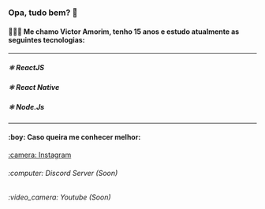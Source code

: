### Opa, tudo bem? 👋

<h4>👨🏻‍💻 Me chamo Victor Amorim, tenho 15 anos e estudo atualmente as seguintes tecnologias:</h3>
<hr />

<h5>⚛️ ReactJS</h5>
<h5>⚛️ React Native</h5>
<h5>⚛️ Node.Js</h5>

<hr />

<h4>:boy: Caso queira me conhecer melhor:</h4>
<a href="https://instagram.com/victoramorimm_">:camera: Instagram</a>
<h6>:computer: Discord Server (Soon) </h6>
<h6>:video_camera: Youtube (Soon) </h6>
